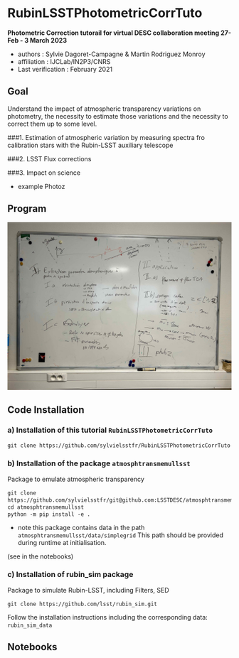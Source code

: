 # RubinLSSTPhotometricCorrTuto

**Photometric Correction tutorail for virtual DESC collaboration meeting 27-Feb - 3 March 2023**

- authors : Sylvie Dagoret-Campagne & Martin Rodriguez Monroy
- affiliation : IJCLab/IN2P3/CNRS
- Last verification : February 2021

## Goal

Understand the impact of atmospheric transparency variations on photometry, the necessity to estimate those variations and the necessity to correct them up to some level.

###1. Estimation of atmospheric variation by measuring spectra fro calibration stars with the Rubin-LSST auxiliary telescope

###2. LSST Flux corrections

###3. Impact on science
- example Photoz 

## Program


![Workflow][def]


[def]: workflow_Feb152023.jpeg


## Code Installation

### a) Installation of this tutorial `RubinLSSTPhotometricCorrTuto`

    git clone https://github.com/sylvielsstfr/RubinLSSTPhotometricCorrTuto
      

### b) Installation of the package `atmosphtransmemullsst`


Package to emulate atmospheric transparency


    git clone https://github.com/sylvielsstfr/git@github.com:LSSTDESC/atmosphtransmemullsst.git
    cd atmosphtransmemullsst
    python -m pip install -e .
    
    
- note this package contains data in the path `atmosphtransmemullsst/data/simplegrid`
This path should be provided during runtime at initialisation.

(see in the notebooks)


### c) Installation of rubin_sim package

Package to simulate Rubin-LSST, including Filters, SED

    
    git clone https://github.com/lsst/rubin_sim.git
    
Follow the installation instructions including the corresponding data: `rubin_sim_data`


    




       
       
## Notebooks
 
        
        